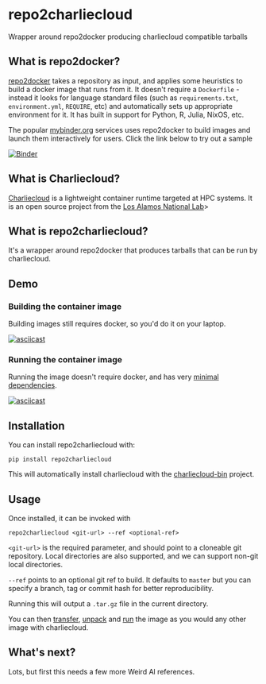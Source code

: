 # repo2charliecloud

Wrapper around repo2docker producing charliecloud compatible tarballs

## What is repo2docker?

[repo2docker](https://repo2docker.readthedocs.io/) takes a repository
as input, and applies some heuristics to build a docker image that
runs from it. It doesn't require a `Dockerfile` - instead it looks
for language standard files (such as `requirements.txt`, `environment.yml`,
`REQUIRE`, etc) and automatically sets up appropriate environment
for it. It has built in support for Python, R, Julia, NixOS, etc.

The popular [mybinder.org](https://mybinder.org) services uses
repo2docker to build images and launch them interactively for
users. Click the link below to try out a sample

[![Binder](https://mybinder.org/badge_logo.svg)](https://mybinder.org/v2/gh/yuvipanda/requirements/98744e8f91132a5f875da6fa08d7e6595da8ce9e)

## What is Charliecloud?

[Charliecloud](https://hpc.github.io/charliecloud/) is a lightweight
container runtime targeted at HPC systems. It is an open source project
from the [Los Alamos National Lab](https://www.lanl.gov)>

## What is repo2charliecloud?

It's a wrapper around repo2docker that produces tarballs that can be
run by charliecloud. 

## Demo

### Building the container image

Building images still requires docker, so you'd do it on your
laptop.

[![asciicast](https://asciinema.org/a/N9lb1rJJ7IAFnqUn9ONMquKea.svg)](https://asciinema.org/a/N9lb1rJJ7IAFnqUn9ONMquKea)

### Running the container image

Running the image doesn't require docker, and has very [minimal
dependencies](https://hpc.github.io/charliecloud/install.html#run-time).

[![asciicast](https://asciinema.org/a/248542.svg)](https://asciinema.org/a/248542)

## Installation

You can install repo2charliecloud with:

```
pip install repo2charliecloud
```

This will automatically install charliecloud with the 
[charliecloud-bin](https://github.com/yuvipanda/charliecloud-bin)
project.

## Usage

Once installed, it can be invoked with

```
repo2charliecloud <git-url> --ref <optional-ref>
```

`<git-url>` is the required parameter, and should point to
a cloneable git repository. Local directories are also supported,
and we can support non-git local directories.

`--ref` points to an optional git ref to build. It defaults to
`master` but you can specify a branch, tag or commit hash for
better reproducibility.

Running this will output a `.tar.gz` file in the current directory.

You can then [transfer](https://hpc.github.io/charliecloud/tutorial.html#distribute-tarball), [unpack](https://hpc.github.io/charliecloud/tutorial.html#distribute-tarball)
and [run](https://hpc.github.io/charliecloud/tutorial.html#unpack-tarball)
the image as you would any other image with charliecloud.

## What's next?

Lots, but first this needs a few more Weird Al references.